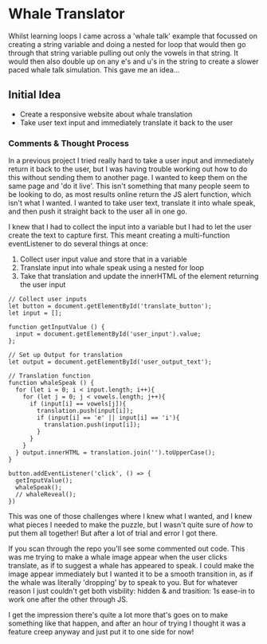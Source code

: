 # Whale Translator

Whilst learning loops I came across a 'whale talk' example that focussed on creating a string variable and doing a nested for loop that would then go through that string variable pulling out only the vowels in that string. It would then also double up on any e's and u's in the string to create a slower paced whale talk simulation. This gave me an idea...

## Initial Idea

- Create a responsive website about whale translation
- Take user text input and immediately translate it back to the user

### Comments & Thought Process

In a previous project I tried really hard to take a user input and immediately return it back to the user, but I was having trouble working out how to do this without sending them to another page. I wanted to keep them on the same page and 'do it live'. This isn't something that many people seem to be looking to do, as most results online return the JS alert function, which isn't what I wanted. I wanted to take user text, translate it into whale speak, and then push it straight back to the user all in one go.

I knew that I had to collect the input into a variable but I had to let the user create the text to capture first. This meant creating a multi-function eventListener to do several things at once:

1. Collect user input value and store that in a variable
2. Translate input into whale speak using a nested for loop
3. Take that translation and update the innerHTML of the element returning the user input

```
// Collect user inputs
let button = document.getElementById('translate_button');
let input = [];

function getInputValue () {
  input = document.getElementById('user_input').value;
};

// Set up Output for translation
let output = document.getElementById('user_output_text');

// Translation function
function whaleSpeak () {
  for (let i = 0; i < input.length; i++){
    for (let j = 0; j < vowels.length; j++){
      if (input[i] == vowels[j]){
        translation.push(input[i]);
        if (input[i] == 'e' || input[i] == 'i'){
          translation.push(input[i]);
        }
      }
    }
  } output.innerHTML = translation.join('').toUpperCase();
}

button.addEventListener('click', () => {
  getInputValue();
  whaleSpeak();
  // whaleReveal();
})
```

This was one of those challenges where I knew what I wanted, and I knew what pieces I needed to make the puzzle, but I wasn't quite sure of <em>how</em> to put them all together! But after a lot of trial and error I got there.

If you scan through the repo you'll see some commented out code. This was me trying to make a whale image appear when the user clicks translate, as if to suggest a whale has appeared to speak. I could make the image appear immediately but I wanted it to be a smooth transition in, as if the whale was literally 'dropping' by to speak to you. But for whatever reason I just couldn't get both visbility: hidden & and trasition: 1s ease-in to work one after the other through JS.

I get the impression there's quite a lot more that's goes on to make something like that happen, and after an hour of trying I thought it was a feature creep anyway and just put it to one side for now!
